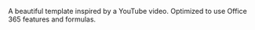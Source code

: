 A beautiful template inspired by a YouTube video. Optimized to use Office 365 features and formulas.
